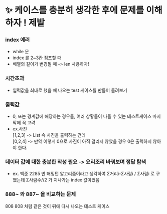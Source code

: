 # ✨ 케이스를 충분히 생각한 후에 문제를 이해하자 ! 제발 

### index 에러
- while 문
- index 를 2~3칸 점프할 때
- 배열의 길이가 변경될 때 -> len 사용하자!

### 시간초과
- 입력값을 최대로 했을 때 나오는 test 케이스를 만들어 돌려보기

### 출력값 
- 0, 또는 경계값에 해당하는 경우들, 여러 상황들이 나올 수 있는 테스트케이스 마지막에 꼭 고려
- ex.사진   
[1,2,3] -> List 속 사진을 출력하는 건데   
[0,2,4] -> 만약 이렇게 0으로 사진이 아직 걸리지 않았을 경우 0은 출력하지 않아야 한다.

### 데이터 값에 대한 충분한 작성 필요 -> 요리조리 바꿔보며 정답 탐색
- ex. 백준 2285 번
해밍턴 알고리즘이라고 생각하여 Σ거리i-Σ사람i / Σ사람i 로 구했는데 Σ사람수//2 가 지나가는 index 값이었음 

### 888~ 와 887~ 을 비교하는 문제 
808 808 처럼 같은 것이 뒤에 다시 나오는 테스트 케이스


